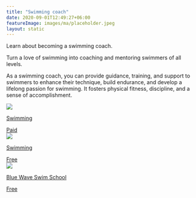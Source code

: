 ```yaml
---
title: "Swimming coach"
date: 2020-09-01T12:49:27+06:00
featureImage: images/ma/placeholder.jpeg
layout: static
---
```


Learn about becoming a swimming coach.

Turn a love of swimming into coaching and mentoring swimmers of all levels.

As a swimming coach, you can provide guidance, training, and support to swimmers to enhance their technique, build endurance, and develop a lifelong passion for swimming. It fosters physical fitness, discipline, and a sense of accomplishment.

<a class="ma-link" href="https://www.swimming.org/ios/swimming-teacher-training/"><div class="ma-card ma-card-Learning"><div class="ma-icon"><img src ="/images/Icon-pound - learning - opacity.svg"/></div><div class="ma-name"><p>Swimming</p></div><div class="ma-paid-text"><span>Paid</span></div></div></a><a class="ma-link" href="https://www.swimming.org/ios/2022/03/09/top-10-reasons-become-swimming-teacher/"><div class="ma-card ma-card-Learning"><div class="ma-icon"><img src ="/images/Icon-check - learning - opacity.svg"/></div><div class="ma-name"><p>Swimming</p></div><div class="ma-paid-text"><span>Free</span></div></div></a><a class="ma-link" href="https://www.bluewaveswim.co.uk/blog/develop-your-career-as-a-swimming-teacher/"><div class="ma-card ma-card-Learning"><div class="ma-icon"><img src ="/images/Icon-check - learning - opacity.svg"/></div><div class="ma-name"><p>Blue Wave Swim School</p></div><div class="ma-paid-text"><span>Free</span></div></div></a>  

<br/><br/>






